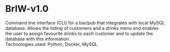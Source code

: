 # BrIW-v1.0
Command line interface (CLI) for a bar/pub that integrates with local MySQL database. Allows the listing of customers and a drinks menu and enables the user to assign favourite drinks to each customer and to update the database with this information.</br>
Technologies used: Python, Docker, MySQL
